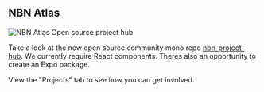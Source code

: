 ## NBN Atlas

![NBN Atlas Open source project hub](https://github.com/nbnuk/.github/assets/57353501/cc4ee7e4-c928-4678-a475-da511d3c15d2)


Take a look at the new open source community mono repo [nbn-project-hub](https://github.com/nbnuk/nbn-project-hub). We currently require React components.  Theres also an opportunity to create an Expo package.

View the "Projects" tab to see how you can get involved.
